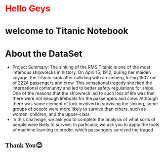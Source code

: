 <!DOCTYPE html>
<html lang="en">
<body>
    <h1 style='color:red;'>Hello Geys</h1>
    <h1>welcome to Titanic Notebook</h1>
    <div>
        <h1>About the DataSet</h1>
        <ul>
            <li>
              Project Summary: The sinking of the RMS Titanic is one of the most infamous shipwrecks in history. On April 15, 1912, during her maiden voyage, the Titanic sank after colliding with an iceberg, killing 1502 out of 2224 passengers and crew. This sensational tragedy shocked the international community and led to better safety regulations for ships.
              One of the reasons that the shipwreck led to such loss of life was that there were not enough lifeboats for the passengers and crew. Although there was some element of luck involved in surviving the sinking, some groups of people were more likely to survive than others, such as women, children, and the upper-class
              </li>
              <li>
                In this challenge, we ask you to complete the analysis of what sorts of people were likely to survive. In particular, we ask you to apply the tools of machine learning to predict which passengers survived the traged
            </li>
        </ul>
            <span style="font-family:Comic Sans MS; color:navy,text:center"><h2>Thank You😊</h2></span>
    </div>
</body>
</html>